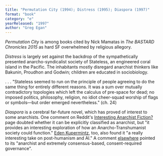 ```yaml
---
title: "Permutation City (1994); Distress (1995); Diaspora (1997)"
format: "book"
category: "e"
yearReleased: "1997"
author: "Greg Egan"
---
```

<em>Permutation City</em> is  among books cited by Nick Mamatas in <em>The BASTARD Chronicles 2015</em> as hard  SF overwhelmed by religious allegory.

<em>Distress</em> is largely  set against the backdrop of the sympathetically presented anarcho-syndicalist society  of Stateless, an engineered coral island in the Pacific. The inhabitants mostly disregard anarchist thinkers like Bakunin, Proudhon and Godwin; children are  educated in sociobiology.

. . .  "Stateless seemed to run on the principle of people agreeing to do the same thing  for entirely different reasons. It was a sum over mutually contradictory  topologies which left the calculus of pre-space for dead; no imposed politics,  philosophy, religion, no idiot cheer-squad worship of flags or symbols—but  order emerged nevertheless." (ch. 24)

<em>Diaspora</em> is a cerebral far-future novel, which has proved of interest to some anarchists. One comment on Reddit's <a href="https://www.reddit.com/r/Anarchy101/comments/4vopai/interesting_anarchist_fiction/">Interesting Anarchist Fiction?</a> page doubted whether it can be explicitly classified as anarchist, but "it provides an interesting exploration of how an Anarcho-Transhumanist society could function." <a href="https://www.reddit.com/r/printSF/comments/b39zlx/anarchysf_an_opensource_repository_of_anarchist/">Eden Kupermintz</a>, too, also found it "a really interesting take on post-humanism and AI." A comment <a href="https://www.tor.com/2019/10/22/science-fictional-rulers-from-undying-emperors-to-starlike-sovereigns/">elsewhere</a> pointed to its "anarchist and extremely consensus-based, consent-required governance".
